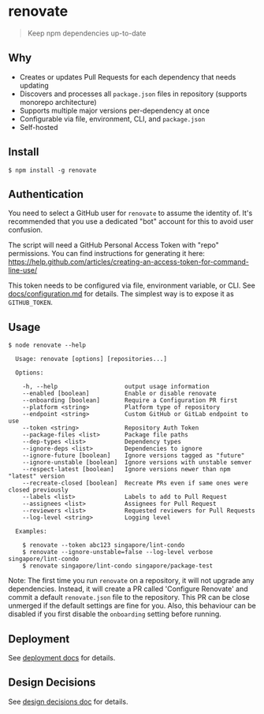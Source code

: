 # renovate

> Keep npm dependencies up-to-date

##  Why

- Creates or updates Pull Requests for each dependency that needs updating
- Discovers and processes all `package.json` files in repository (supports monorepo architecture)
- Supports multiple major versions per-dependency at once
- Configurable via file, environment, CLI, and `package.json`
- Self-hosted

## Install

```
$ npm install -g renovate
```

## Authentication

You need to select a GitHub user for `renovate` to assume the identity of. It's recommended that you use a dedicated "bot" account for this to avoid user confusion.

The script will need a GitHub Personal Access Token with "repo" permissions. You can find instructions for generating it here: https://help.github.com/articles/creating-an-access-token-for-command-line-use/

This token needs to be configured via file, environment variable, or CLI. See [docs/configuration.md](docs/configuration.md) for details.
The simplest way is to expose it as `GITHUB_TOKEN`.

## Usage

```
$ node renovate --help

  Usage: renovate [options] [repositories...]

  Options:

    -h, --help                   output usage information
    --enabled [boolean]          Enable or disable renovate
    --onboarding [boolean]       Require a Configuration PR first
    --platform <string>          Platform type of repository
    --endpoint <string>          Custom GitHub or GitLab endpoint to use
    --token <string>             Repository Auth Token
    --package-files <list>       Package file paths
    --dep-types <list>           Dependency types
    --ignore-deps <list>         Dependencies to ignore
    --ignore-future [boolean]    Ignore versions tagged as "future"
    --ignore-unstable [boolean]  Ignore versions with unstable semver
    --respect-latest [boolean]   Ignore versions newer than npm "latest" version
    --recreate-closed [boolean]  Recreate PRs even if same ones were closed previously
    --labels <list>              Labels to add to Pull Request
    --assignees <list>           Assignees for Pull Request
    --reviewers <list>           Requested reviewers for Pull Requests
    --log-level <string>         Logging level

  Examples:

    $ renovate --token abc123 singapore/lint-condo
    $ renovate --ignore-unstable=false --log-level verbose singapore/lint-condo
    $ renovate singapore/lint-condo singapore/package-test
```

Note: The first time you run `renovate` on a repository, it will not upgrade any dependencies. Instead, it will create a PR called 'Configure Renovate' and commit a default `renovate.json` file to the repository. This PR can be close unmerged if the default settings are fine for you. Also, this behaviour can be disabled if you first disable the `onboarding` setting before running.

## Deployment

See [deployment docs](docs/deployment.md) for details.

## Design Decisions

See [design decisions doc](docs/design-decisions.md) for details.
